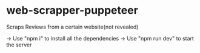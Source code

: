 # web-scrapper-puppeteer
Scraps Reviews from a certain website(not revealed)

-> Use "npm i" to install all the dependencies
-> Use "npm run dev" to start the server 

